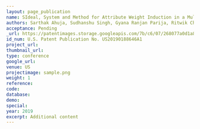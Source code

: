 ```yaml
---
layout: page_publication
name: SIdeal, System and Method for Attribute Weight Induction in a Multiple Recruiter Setting Exploiting Public Goods Games #Framework
authors: Sarthak Ahuja, Sudhanshu Singh, Gyana Ranjan Parija, Ritwik Chaudhuri, Manu Kuchhal, Manish Kataria
acceptance: Pending
_url: https://patentimages.storage.googleapis.com/7b/c6/07/268077a0d1a8af/US20190188646A1.pdf
id_num: U.S. Patent Publication No. US20190188646A1
project_url:
thumbnail_url:
type: conference
google_url: 
venue: US
projectimage: sample.png
weight: 1
reference:
code:
database: 
demo: 
special: 
year: 2019
excerpt: Additional content
---
```

